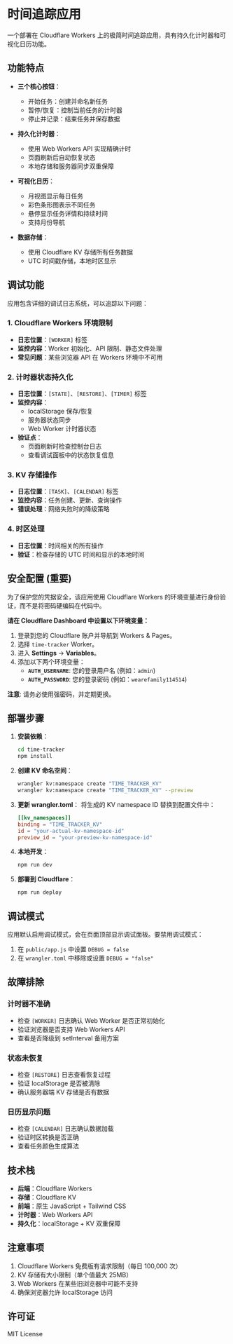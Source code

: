 # 时间追踪应用

一个部署在 Cloudflare Workers 上的极简时间追踪应用，具有持久化计时器和可视化日历功能。

## 功能特点

- **三个核心按钮**：
  - 开始任务：创建并命名新任务
  - 暂停/恢复：控制当前任务的计时器
  - 停止并记录：结束任务并保存数据

- **持久化计时器**：
  - 使用 Web Workers API 实现精确计时
  - 页面刷新后自动恢复状态
  - 本地存储和服务器同步双重保障

- **可视化日历**：
  - 月视图显示每日任务
  - 彩色条形图表示不同任务
  - 悬停显示任务详情和持续时间
  - 支持月份导航

- **数据存储**：
  - 使用 Cloudflare KV 存储所有任务数据
  - UTC 时间戳存储，本地时区显示

## 调试功能

应用包含详细的调试日志系统，可以追踪以下问题：

### 1. Cloudflare Workers 环境限制
- **日志位置**：`[WORKER]` 标签
- **监控内容**：Worker 初始化、API 限制、静态文件处理
- **常见问题**：某些浏览器 API 在 Workers 环境中不可用

### 2. 计时器状态持久化
- **日志位置**：`[STATE]`、`[RESTORE]`、`[TIMER]` 标签
- **监控内容**：
  - localStorage 保存/恢复
  - 服务器状态同步
  - Web Worker 计时器状态
- **验证点**：
  - 页面刷新时检查控制台日志
  - 查看调试面板中的状态恢复信息

### 3. KV 存储操作
- **日志位置**：`[TASK]`、`[CALENDAR]` 标签
- **监控内容**：任务创建、更新、查询操作
- **错误处理**：网络失败时的降级策略

### 4. 时区处理
- **日志位置**：时间相关的所有操作
- **验证**：检查存储的 UTC 时间和显示的本地时间

## 安全配置 (重要)

为了保护您的凭据安全，该应用使用 Cloudflare Workers 的环境变量进行身份验证，而不是将密码硬编码在代码中。

**请在 Cloudflare Dashboard 中设置以下环境变量：**

1.  登录到您的 Cloudflare 账户并导航到 Workers & Pages。
2.  选择 `time-tracker` Worker。
3.  进入 **Settings** -> **Variables**。
4.  添加以下两个环境变量：
    *   **`AUTH_USERNAME`**: 您的登录用户名 (例如：`admin`)
    *   **`AUTH_PASSWORD`**: 您的登录密码 (例如：`wearefamily114514`)

**注意**: 请务必使用强密码，并定期更换。

## 部署步骤

1. **安装依赖**：
   ```bash
   cd time-tracker
   npm install
   ```

2. **创建 KV 命名空间**：
   ```bash
   wrangler kv:namespace create "TIME_TRACKER_KV"
   wrangler kv:namespace create "TIME_TRACKER_KV" --preview
   ```

3. **更新 wrangler.toml**：
   将生成的 KV namespace ID 替换到配置文件中：
   ```toml
   [[kv_namespaces]]
   binding = "TIME_TRACKER_KV"
   id = "your-actual-kv-namespace-id"
   preview_id = "your-preview-kv-namespace-id"
   ```

4. **本地开发**：
   ```bash
   npm run dev
   ```

5. **部署到 Cloudflare**：
   ```bash
   npm run deploy
   ```

## 调试模式

应用默认启用调试模式，会在页面顶部显示调试面板。要禁用调试模式：

1. 在 `public/app.js` 中设置 `DEBUG = false`
2. 在 `wrangler.toml` 中移除或设置 `DEBUG = "false"`

## 故障排除

### 计时器不准确
- 检查 `[WORKER]` 日志确认 Web Worker 是否正常初始化
- 验证浏览器是否支持 Web Workers API
- 查看是否降级到 setInterval 备用方案

### 状态未恢复
- 检查 `[RESTORE]` 日志查看恢复过程
- 验证 localStorage 是否被清除
- 确认服务器端 KV 存储是否有数据

### 日历显示问题
- 检查 `[CALENDAR]` 日志确认数据加载
- 验证时区转换是否正确
- 查看任务颜色生成算法

## 技术栈

- **后端**：Cloudflare Workers
- **存储**：Cloudflare KV
- **前端**：原生 JavaScript + Tailwind CSS
- **计时器**：Web Workers API
- **持久化**：localStorage + KV 双重保障

## 注意事项

1. Cloudflare Workers 免费版有请求限制（每日 100,000 次）
2. KV 存储有大小限制（单个值最大 25MB）
3. Web Workers 在某些旧浏览器中可能不支持
4. 确保浏览器允许 localStorage 访问

## 许可证

MIT License